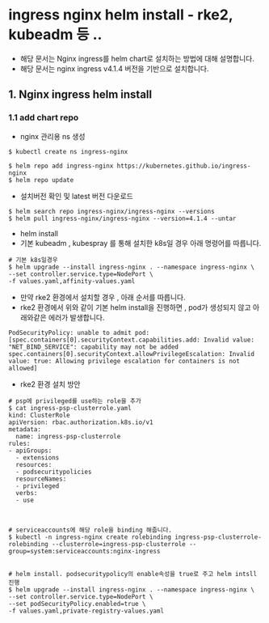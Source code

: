 # ingress nginx helm install - rke2, kubeadm 등 ..
- 해당 문서는 Nginx ingress를 helm chart로 설치하는 방법에 대해 설명합니다.
- 해당 문서는 nginx ingress v4.1.4 버전을 기반으로 설치합니다.
## 1. Nginx ingress helm install
### 1.1 add chart repo 
- nginx 관리용 ns 생성
```
$ kubectl create ns ingress-nginx
```
```
$ helm repo add ingress-nginx https://kubernetes.github.io/ingress-nginx
$ helm repo update
```
- 설치버전 확인 및 latest 버전 다운로드
```
$ helm search repo ingress-nginx/ingress-nginx --versions
$ helm pull ingress-nginx/ingress-nginx --version=4.1.4 --untar
```
- helm install 
- 기본 kubeadm , kubespray 를 통해 설치한 k8s일 경우 아래 명령어를 따릅니다.
```
# 기본 k8s일경우
$ helm upgrade --install ingress-nginx . --namespace ingress-nginx \
--set controller.service.type=NodePort \
-f values.yaml,affinity-values.yaml
```
- 만약 rke2 환경에서 설치할 경우 , 아래 순서를 따릅니다.
- rke2 환경에서 위와 같이 기본 helm install을 진행하면 , pod가 생성되지 않고 아래와같은 에러가 발생합니다.
```
PodSecurityPolicy: unable to admit pod: [spec.containers[0].securityContext.capabilities.add: Invalid value: "NET_BIND_SERVICE": capability may not be added spec.containers[0].securityContext.allowPrivilegeEscalation: Invalid value: true: Allowing privilege escalation for containers is not allowed]
```
- rke2 환경 설치 방안
```
# psp에 privileged를 use하는 role을 추가
$ cat ingress-psp-clusterrole.yaml
kind: ClusterRole
apiVersion: rbac.authorization.k8s.io/v1
metadata:
  name: ingress-psp-clusterrole
rules:
- apiGroups:
  - extensions
  resources:
  - podsecuritypolicies
  resourceNames:
  - privileged
  verbs:
  - use



# serviceaccounts에 해당 role을 binding 해줍니다.
$ kubectl -n ingress-nginx create rolebinding ingress-psp-clusterrole-rolebinding --clusterrole=ingress-psp-clusterrole --group=system:serviceaccounts:nginx-ingress


# helm install. podsecuritypolicy의 enable속성을 true로 주고 helm intsll 진행
$ helm upgrade --install ingress-nginx . --namespace ingress-nginx \
--set controller.service.type=NodePort \
--set podSecurityPolicy.enabled=true \
-f values.yaml,private-registry-values.yaml
```

